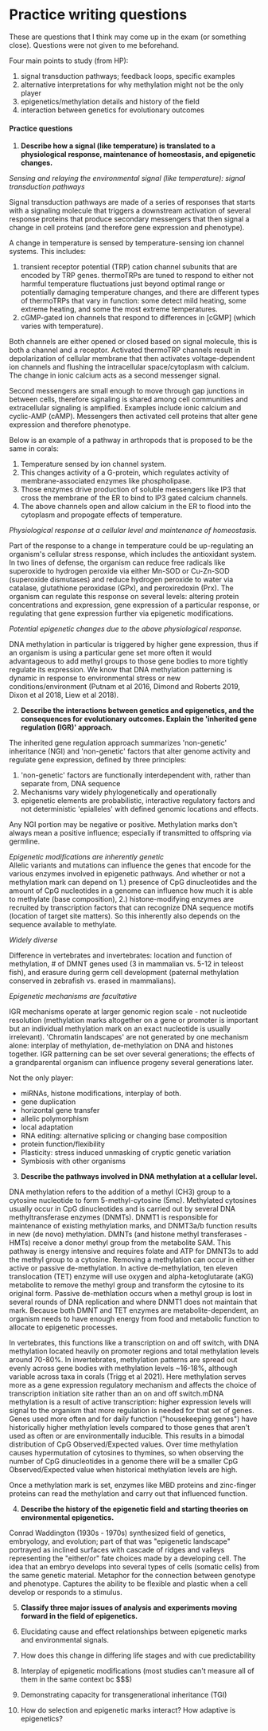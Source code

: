 # Practice writing questions

These are questions that I think may come up in the exam (or something close). Questions were not given to me beforehand.

Four main points to study (from HP):  
1. signal transduction pathways; feedback loops, specific examples  
2. alternative interpretations for why methylation might not be the only player  
3. epigenetics/methylation details and history of the field  
4. interaction between genetics for evolutionary outcomes


#### Practice questions

1. **Describe how a signal (like temperature) is translated to a physiological response, maintenance of homeostasis, and epigenetic changes.**

*Sensing and relaying the environmental signal (like temperature): signal transduction pathways*

Signal transduction pathways are made of a series of responses that starts with a signaling molecule that triggers a downstream activation of several response proteins that produce secondary messengers that then signal a change in cell proteins (and therefore gene expression and phenotype).

A change in temperature is sensed by temperature-sensing ion channel systems. This includes:  
1. transient receptor potential (TRP) cation channel subunits that are encoded by TRP genes. thermoTRPs are tuned to respond to either not harmful temperature fluctuations just beyond optimal range or potentially damaging temperature changes, and there are different types of thermoTRPs that vary in function: some detect mild heating, some extreme heating, and some the most extreme temperatures.  
2. cGMP-gated ion channels that respond to differences in [cGMP] (which varies with temperature).

Both channels are either opened or closed based on signal molecule, this is both a channel and a receptor. Activated thermoTRP channels result in depolarization of cellular membrane that then activates voltage-dependent ion channels and flushing the intracellular space/cytoplasm with calcium. The change in ionic calcium acts as a second messenger signal.

Second messengers are small enough to move through gap junctions in between cells, therefore signaling is shared among cell communities and extracellular signaling is amplified. Examples include ionic calcium and cyclic-AMP (cAMP). Messengers then activated cell proteins that alter gene expression and therefore phenotype.

Below is an example of a pathway in arthropods that is proposed to be the same in corals:  
1. Temperature sensed by ion channel system.  
2. This changes activity of a G-protein, which regulates activity of membrane-associated enzymes like phospholipase.  
3. Those enzymes drive production of soluble messengers like IP3 that cross the membrane of the ER to bind to IP3 gated calcium channels.  
4. The above channels open and allow calcium in the ER to flood into the cytoplasm and propogate effects of temperature.  

*Physiological response at a cellular level and maintenance of homeostasis.*

Part of the response to a change in temperature could be up-regulating an organism's cellular stress response, which includes the antioxidant system. In two lines of defense, the organism can reduce free radicals like superoxide to hydrogen peroxide via either Mn-SOD or Cu-Zn-SOD (superoxide dismutases) and reduce hydrogen peroxide to water via catalase, glutathione peroxidase (GPx), and peroxiredoxin (Prx). The organism can regulate this response on several levels: altering protein concentrations and expression, gene expression of a particular response, or regulating that gene expression further via epigenetic modifications.     

*Potential epigenetic changes due to the above physiological response.*  

DNA methylation in particular is triggered by higher gene expression, thus if an organism is using a particular gene set more often it would advantageous to add methyl groups to those gene bodies to more tightly regulate its expression. We know that DNA methylation patterning is dynamic in response to environmental stress or new conditions/environment (Putnam et al 2016, Dimond and Roberts 2019, Dixon et al 2018, Liew et al 2018).

2. **Describe the interactions between genetics and epigenetics, and the consequences for evolutionary outcomes. Explain the 'inherited gene regulation (IGR)' approach.**

The inherited gene regulation approach summarizes 'non-genetic' inheritance (NGI) and 'non-genetic' factors that alter genome activity and regulate gene expression, defined by three principles:  
1. 'non-genetic' factors are functionally interdependent with, rather than separate from, DNA sequence    
2. Mechanisms vary widely phylogenetically and operationally   
3. epigenetic elements are probabilistic, interactive regulatory factors and not deterministic 'epialleles' with defined genomic locations and effects.

Any NGI portion may be negative or positive. Methylation marks don't always mean a positive influence; especially if transmitted to offspring via germline.

*Epigenetic modifications are inherently genetic*  
Allelic variants and mutations can influence the genes that encode for the various enzymes involved in epigenetic pathways. And whether or not a methylation mark can depend on 1.) presence of CpG dinucleotides and the amount of CpG nucleotides in a genome can influence how much it is able to methylate (base composition), 2.) histone-modifying enzymes are recruited by transcription factors that can recognize DNA sequence motifs (location of target site matters). So this inherently also depends on the sequence available to methylate.  

*Widely diverse*

Difference in vertebrates and invertebrates: location and function of methylation, # of DMNT genes used (3 in mammalian vs. 5-12 in teleost fish), and erasure during germ cell development (paternal methylation conserved in zebrafish vs. erased in mammalians).

*Epigenetic mechanisms are facultative*

IGR mechanisms operate at larger genomic region scale - not nucleotide resolution (methylation marks altogether on a gene or promoter is important but an individual methylation mark on an exact nucleotide is usually irrelevant). 'Chromatin landscapes' are not generated by one mechanism alone: interplay of methylation, de-methylation on DNA and histones together. IGR patterning can be set over several generations; the effects of a grandparental organism can influence progeny several generations later.

Not the only player:  
- miRNAs, histone modifications, interplay of both.  
- gene duplication  
- horizontal gene transfer  
- allelic polymorphism  
- local adaptation  
- RNA editing: alternative splicing or changing base composition  
- protein function/flexibility  
- Plasticity: stress induced unmasking of cryptic genetic variation  
- Symbiosis with other organisms


3. **Describe the pathways involved in DNA methylation at a cellular level.**

DNA methylation refers to the addition of a methyl (CH3) group to a cytosine nucleotide to form 5-methyl-cytosine (5mc). Methylated cytosines usually occur in CpG dinucleotides and is carried out by several DNA methyltransferase enzymes (DNMTs). DNMT1 is responsible for maintenance of existing methylation marks, and DNMT3a/b function results in new (de novo) methylation. DMNTs (and histone methyl transferases - HMTs) receive a donor methyl group from the metabolite SAM. This pathway is energy intensive and requires folate and ATP for DMNT3s to add the methyl group to a cytosine. Removing a methylation can occur in either active or passive de-methylation. In active de-methylation, ten eleven translocation (TET) enzyme will use oxygen and alpha-ketoglutarate (aKG) metabolite to remove the methyl group and transform the cytosine to its original form. Passive de-methlation occurs when a methyl group is lost in several rounds of DNA replication and where DNMT1 does not maintain that mark. Because both DMNT and TET enzymes are metabolite-dependent, an organism needs to have enough energy from food and metabolic function to allocate to epigenetic processes.

In vertebrates, this functions like a transcription on and off switch, with DNA methylation located heavily on promoter regions and total methylation levels around 70-80%. In invertebrates, methylation patterns are spread out evenly across gene bodies with methylation levels ~16-18%, although variable across taxa in corals (Trigg et al 2021). Here methylation serves more as a gene expression regulatory mechanism and affects the choice of transcription initiation site rather than an on and off switch.mDNA methylation is a result of active transcription: higher expression levels will signal to the organism that more regulation is needed for that set of genes. Genes used more often and for daily function ("housekeeping genes") have historically higher methylation levels compared to those genes that aren't used as often or are environmentally inducible. This results in a bimodal distribution of CpG Observed/Expected values. Over time methylation causes hypermutation of cytosines to thymines, so when observing the number of CpG dinucleotides in a genome there will be a smaller CpG Observed/Expected value when historical methylation levels are high.

Once a methylation mark is set, enzymes like MBD proteins and zinc-finger proteins can read the methylation and carry out that influenced function.  

4. **Describe the history of the epigenetic field and starting theories on environmental epigenetics.**

Conrad Waddington (1930s - 1970s) synthesized field of genetics, embryology, and evolution; part of that was "epigenetic landscape" portrayed as inclined surfaces with cascade of ridges and valleys representing the "either/or" fate choices made by a developing cell. The idea that an embryo develops into several types of cells (somatic cells) from the same genetic material. Metaphor for the connection between genotype and phenotype. Captures the ability to be flexible and plastic when a cell develop or responds to a stimulus. 

5. **Classify three major issues of analysis and experiments moving forward in the field of epigenetics.**

1. Elucidating cause and effect relationships between epigenetic marks and environmental signals.  
2. How does this change in differing life stages and with cue predictability  
3. Interplay of epigenetic modifications (most studies can't measure all of them in the same context bc $$$)  
4. Demonstrating capacity for transgenerational inheritance (TGI)  
5. How do selection and epigenetic marks interact? How adaptive is epigenetics?
